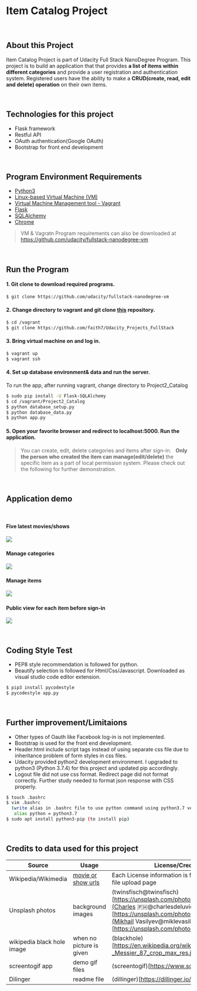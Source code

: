 # Item Catalog Project

&nbsp;
## About this Project
Item Catalog Project is part of Udacity Full Stack NanoDegree Program. 
This project is to build an application that  that provides **a list of items within different categories** and provide a user registration and authentication system. 
Registered users have the ability to make a **CRUD(create, read, edit and delete) operation** on their own items.

&nbsp;
## Technologies for this project 
  - Flask framework
  - Restful API
  - OAuth authentication(Google OAuth)
  - Bootstrap for front end development

&nbsp;
## Program Environment Requirements 
  - [Python3](https://www.python.org/downloads/)
  - [Linux-based Virtual Machine (VM)](https://www.virtualbox.org/wiki/Download_Old_Builds) 
  - [Virtual Machine Management tool - Vagrant](https://www.vagrantup.com/downloads.html)
  - [Flask](https://pypi.org/project/Flask/)
  - [SQLAlchemy](https://pypi.org/project/Flask-SQLAlchemy)
  - [Chrome](https://www.google.com/chrome/?brand=CHBD&gclid=Cj0KCQjw5MLrBRClARIsAPG0WGzviTAg6Fa8-kxRQ3a6-ktgW-Ftjwzbe2WXAc-eofRSmF6MWQnMg8IaAmvDEALw_wcB&gclsrc=aw.ds)
  

> VM & Vagratn Program requirements can also be downloaded at 
https://github.com/udacity/fullstack-nanodegree-vm

&nbsp;
## Run the Program 
#### 1. Git clone to download required programs. 
``` sh
$ git clone https://github.com/udacity/fullstack-nanodegree-vm
```

#### 2. Change directory to vagrant and git clone [this](https://github.com/faith7/Udacity_Projects_FullStack) repository. 
```sh
$ cd /vagrant 
$ git clone https://github.com/faith7/Udacity_Projects_FullStack
```

#### 3. Bring virtual machine on and log in. 
```sh
$ vagrant up
$ vagrant ssh
```

#### 4. Set up database environment& data and run the server. 
To run the app, after running vagrant, change directory to Project2_Catalog
```sh
$ sudo pip install -U Flask-SQLAlchemy
$ cd /vagrant/Project2_Catalog
$ python database_setup.py 
$ python database_data.py
$ python app.py 
```

#### 5. Open your favorite browser and redirect to localhost:5000. Run the application. 
>You can create, edit, delete categories and items after sign-in. 
&nbsp;
>**Only the person who created the item can manage(edit/delete)** the specific item as a part of local permission system. 
Please check out the following for further demonstration.

&nbsp;
## Application demo 
&nbsp;
#### Five latest movies/shows
![](https://github.com/faith7/Udacity_Projects_FullStack/blob/master/Project2_Catalog/result_view_gif/first_page.gif) 
&nbsp;
#### Manage categories
![](https://github.com/faith7/Udacity_Projects_FullStack/blob/master/Project2_Catalog/result_view_gif/manage_category.gif)
&nbsp;
#### Manage items
![](https://github.com/faith7/Udacity_Projects_FullStack/blob/master/Project2_Catalog/result_view_gif/manage_item.gif)
&nbsp;
#### Public view for each item before sign-in
![](https://github.com/faith7/Udacity_Projects_FullStack/blob/master/Project2_Catalog/result_view_gif/manage_item.gif) 

&nbsp;
## Coding Style Test
 - PEP8 style recommendation is followed for python.
 - Beautify selection is followed for Html/Css/Javascript.
   Downloaded as visual studio code editor extension.
 
```sh
$ pip3 install pycodestyle
$ pycodestyle app.py
```

&nbsp;
## Further improvement/Limitaions 
 - Other types of Oauth like Facebook log-in is not implemented.
&nbsp;
 - Bootstrap is used for the front end development. 
&nbsp;
 - Header.html include script tags instead of using separate css file due to  inheritance problem of form styles in css files.
&nbsp;
 - Udacity provided python2 development environment. 
   I upgraded to python3 (Python 3.7.4) for this project and  updated pip accordingly.
&nbsp;
- Logout file did not use css format. Redirect page did not format correctly. 
  Further study needed to format json response with CSS properly.
  
```sh
$ touch .bashrc
$ vim .bashrc 
  (write alias in .bashrc file to use python command using python3.7 version) 
   alias python = python3.7 
$ sudo apt install python3-pip (to install pip)
```

&nbsp;
## Credits to data used for this project 
| Source | Usage | License/Credits|
| ------ | ------ | ------ |
| Wikipedia/Wikimedia | [movie or show urls](https://github.com/faith7/Udacity_Projects_FullStack/blob/master/Project2_Catalog/database_data.py) | Each License information is found at wikimedia file upload page
|Unsplash photos  | background images |(twinsfisch@twinsfisch)[https://unsplash.com/photos/5tlxS_jlVGY],(Charles 🇵🇭@charlesdeluvio)[https://unsplash.com/photos/jtmwD4i4v1U],(Mikhail Vasilyev@miklevasilyev)[https://unsplash.com/photos/NodtnCsLdTE]|
| wikipedia black hole image| when no picture is given |(blackhole)[https://en.wikipedia.org/wiki/File:Black_hole_-_Messier_87_crop_max_res.jpg]| 
|screentogif app | demo gif files| (screentogif)[https://www.screentogif.com/] |
| Dilinger | readme file| (dillinger)[https://dillinger.io/]|
